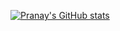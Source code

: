 [Primary Accent]: fc7b03
[Primary BG]: 0d1117
[Secondary Accent]: ff9736
[Text]: f2b67e


[![Pranay's GitHub stats](https://github-readme-stats.vercel.app/api?username=pranaygupta25&count_private=true&show_icons=true&bg_color=0d1117&text_color=f2b67e&hide_border=true&include_all_commits=true&title_color=fc7b03&icon_color=ff9736)](https://github.com/pranaygupta25/github-readme-stats)

<!--
**pranaygupta25/pranaygupta25** is a ✨ _special_ ✨ repository because its `README.md` (this file) appears on your GitHub profile.

Here are some ideas to get you started:

- 🔭 I’m currently working on ...
- 🌱 I’m currently learning ...
- 👯 I’m looking to collaborate on ...
- 🤔 I’m looking for help with ...
- 💬 Ask me about ...
- 📫 How to reach me: ...
- 😄 Pronouns: ...
- ⚡ Fun fact: ...
-->

